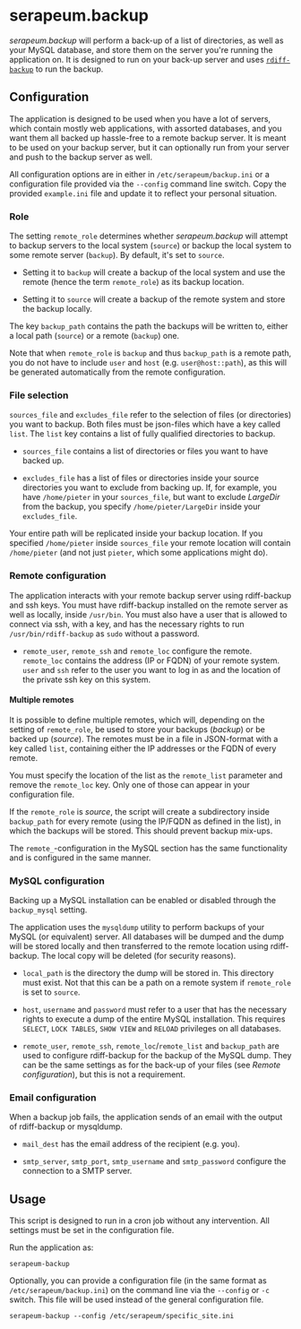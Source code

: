 # serapeum.backup

_serapeum.backup_ will perform a back-up of a list of directories, as well as your MySQL database, and store them on the server you're running the application on. It is designed to run on your back-up server and uses [`rdiff-backup`](http://www.nongnu.org/rdiff-backup/) to run the backup.

## Configuration
The application is designed to be used when you have a lot of servers, which contain mostly web applications, with assorted databases, and you want them all backed up hassle-free to a remote backup server. It is meant to be used on your backup server, but it can optionally run from your server and push to the backup server as well.

All configuration options are in either in `/etc/serapeum/backup.ini` or a configuration file provided via the `--config` command line switch. Copy the provided `example.ini` file and update it to reflect your personal situation.

### Role

The setting `remote_role` determines whether _serapeum.backup_ will attempt to backup servers to the local system (`source`) or backup the local system to some remote server (`backup`). By default, it's set to `source`.

* Setting it to `backup` will create a backup of the local system and use the remote (hence the term `remote_role`) as its backup location.

* Setting it to `source` will create a backup of the remote system and store the backup locally.

The key `backup_path` contains the path the backups will be written to, either a local path (`source`) or a remote (`backup`) one.

Note that when `remote_role` is `backup` and thus `backup_path` is a remote path, you do not have to include `user` and `host` (e.g. `user@host::path`), as this will be generated automatically from the remote configuration.

### File selection

`sources_file` and `excludes_file` refer to the selection of files (or directories) you want to backup. Both files must be json-files which have a key called `list`. The `list` key contains a list of fully qualified directories to backup.

* `sources_file` contains a list of directories or files you want to have backed up.

* `excludes_file` has a list of files or directories inside your source directories you want to exclude from backing up. If, for example, you have `/home/pieter` in your `sources_file`, but want to exclude _LargeDir_ from the backup, you specify `/home/pieter/LargeDir` inside your `excludes_file`.

Your entire path will be replicated inside your backup location. If you specified `/home/pieter` inside `sources_file` your remote location will contain `/home/pieter` (and not just `pieter`, which some applications might do).

### Remote configuration
The application interacts with your remote backup server using rdiff-backup and ssh keys. You must have rdiff-backup installed on the remote server as well as locally, inside `/usr/bin`. You must also have a user that is allowed to connect via ssh, with a key, and has the necessary rights to run `/usr/bin/rdiff-backup` as `sudo` without a password.

* `remote_user`, `remote_ssh` and `remote_loc` configure the remote. `remote_loc` contains the address (IP or FQDN) of your remote system. `user` and `ssh` refer to the user you want to log in as and the location of the private ssh key on this system.

#### Multiple remotes

It is possible to define multiple remotes, which will, depending on the setting of `remote_role`, be used to store your backups (_backup_) or be backed up (_source_). The remotes must be in a file in JSON-format with a key called `list`, containing either the IP addresses or the FQDN of every remote.

You must specify the location of the list as the `remote_list` parameter and remove the `remote_loc` key. Only one of those can appear in your configuration file.

If the `remote_role` is _source_, the script will create a subdirectory inside `backup_path` for every remote (using the IP/FQDN as defined in the list), in which the backups will be stored. This should prevent backup mix-ups.

The `remote_`-configuration in the MySQL section has the same functionality and is configured in the same manner.

### MySQL configuration

Backing up a MySQL installation can be enabled or disabled through the `backup_mysql` setting.

The application uses the `mysqldump` utility to perform backups of your MySQL (or equivalent) server. All databases will be dumped and the dump will be stored locally and then transferred to the remote location using rdiff-backup. The local copy will be deleted (for security reasons).

* `local_path` is the directory the dump will be stored in. This directory must exist. Not that this can be a path on a remote system if `remote_role` is set to `source`.

* `host`, `username` and `password` must refer to a user that has the necessary rights to execute a dump of the entire MySQL installation. This requires `SELECT`, `LOCK TABLES`, `SHOW VIEW` and `RELOAD` privileges on all databases.

* `remote_user`, `remote_ssh`, `remote_loc`/`remote_list` and `backup_path` are used to configure rdiff-backup for the backup of the MySQL dump. They can be the same settings as for the back-up of your files (see _Remote configuration_), but this is not a requirement.

### Email configuration

When a backup job fails, the application sends of an email with the output of rdiff-backup or mysqldump.

* `mail_dest` has the email address of the recipient (e.g. you).

* `smtp_server`, `smtp_port`, `smtp_username` and `smtp_password` configure the connection to a SMTP server.

## Usage

This script is designed to run in a cron job without any intervention. All settings must be set in the configuration file.

Run the application as:

```
serapeum-backup
```

Optionally, you can provide a configuration file (in the same format as `/etc/serapeum/backup.ini`) on the command line via the `--config` or `-c` switch. This file will be used instead of the general configuration file.

```
serapeum-backup --config /etc/serapeum/specific_site.ini
```
